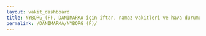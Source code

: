 ```yaml
---
layout: vakit_dashboard
title: NYBORG_(F), DANIMARKA için iftar, namaz vakitleri ve hava durumu - ilçe/eyalet seç
permalink: /DANIMARKA/NYBORG_(F)/
---
```


<script type="text/javascript">
  var GLOBAL_COUNTRY = 'DANIMARKA';
  var GLOBAL_CITY = 'NYBORG_(F)';
  var GLOBAL_STATE = '';
  var lat = 72;
  var lon = 21;
</script>
